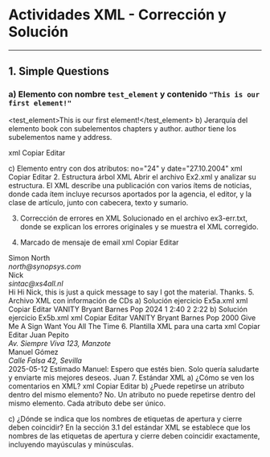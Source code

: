 # Actividades XML - Corrección y Solución

---

## 1. Simple Questions

### a) Elemento con nombre `test_element` y contenido `"This is our first element!"`

<test_element>This is our first element!</test_element>
b) Jerarquía del elemento book con subelementos chapters y author.
author tiene los subelementos name y address.

xml
Copiar
Editar
<book>
  <chapters></chapters>
  <author>
    <name></name>
    <address></address>
  </author>
</book>
c) Elemento entry con dos atributos: no="24" y date="27.10.2004"
xml
Copiar
Editar
<entry no="24" date="27.10.2004"></entry>
2. Estructura árbol XML
Abrir el archivo Ex2.xml y analizar su estructura.
El XML describe una publicación con varios ítems de noticias, donde cada ítem incluye recursos aportados por la agencia, el editor, y la clase de artículo, junto con cabecera, texto y sumario.

3. Corrección de errores en XML
Solucionado en el archivo ex3-err.txt, donde se explican los errores originales y se muestra el XML corregido.

4. Marcado de mensaje de email
xml
Copiar
Editar
<email>
  <from>
    <name>Simon North</name>
    <address>north@synopsys.com</address>
  </from>
  <to>
    <name>Nick</name>
    <address>sintac@xs4all.nl</address>
  </to>
  <subject>Hi</subject>
  <body>
    Hi Nick, this is just a quick message to say I got the material. Thanks.
  </body>
</email>
5. Archivo XML con información de CDs
a) Solución ejercicio Ex5a.xml
xml
Copiar
Editar
<CDList>
  <CD>
    <recordName>VANITY</recordName>
    <artist>Bryant Barnes</artist>
    <category>Pop</category>
    <year>2024</year>
    <tracks>
      <track>
        <number>1</number>
        <title>Give Me A Sign</title>
        <duration>2:40</duration>
      </track>
      <track>
        <number>2</number>
        <title>Want You All The Time</title>
        <duration>2:22</duration>
      </track>
    </tracks>
  </CD>
</CDList>
b) Solución ejercicio Ex5b.xml
xml
Copiar
Editar
<CDList>
  <CD serial="X34B45" disc-length="18:29">
    <recordName>VANITY</recordName>
    <artist>Bryant Barnes</artist>
    <category>Pop</category>
    <year>2000</year>
    <tracks>
      <track number="1" duration="2:40">Give Me A Sign</track>
      <track number="2" duration="2:22">Want You All The Time</track>
    </tracks>
  </CD>
</CDList>
6. Plantilla XML para una carta
xml
Copiar
Editar
<letter>
  <sender>
    <name>Juan Pepito</name>
    <address>Av. Siempre Viva 123, Manzote</address>
  </sender>
  <receiver>
    <name>Manuel Gómez</name>
    <address>Calle Falsa 42, Sevilla</address>
  </receiver>
  <date>2025-05-12</date>
  <body>
    Estimado Manuel:
    Espero que estés bien. Solo quería saludarte y enviarte mis mejores deseos.
  </body>
  <signature>Juan</signature>
</letter>
7. Estándar XML
a) ¿Cómo se ven los comentarios en XML?
xml
Copiar
Editar
<!-- Esto es un comentario -->
b) ¿Puede repetirse un atributo dentro del mismo elemento?
No. Un atributo no puede repetirse dentro del mismo elemento. Cada atributo debe ser único.

c) ¿Dónde se indica que los nombres de etiquetas de apertura y cierre deben coincidir?
En la sección 3.1 del estándar XML se establece que los nombres de las etiquetas de apertura y cierre deben coincidir exactamente, incluyendo mayúsculas y minúsculas.
